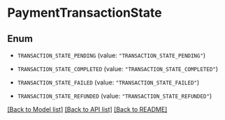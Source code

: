 # PaymentTransactionState

## Enum


* `TRANSACTION_STATE_PENDING` (value: `"TRANSACTION_STATE_PENDING"`)

* `TRANSACTION_STATE_COMPLETED` (value: `"TRANSACTION_STATE_COMPLETED"`)

* `TRANSACTION_STATE_FAILED` (value: `"TRANSACTION_STATE_FAILED"`)

* `TRANSACTION_STATE_REFUNDED` (value: `"TRANSACTION_STATE_REFUNDED"`)


[[Back to Model list]](../README.md#documentation-for-models) [[Back to API list]](../README.md#documentation-for-api-endpoints) [[Back to README]](../README.md)


